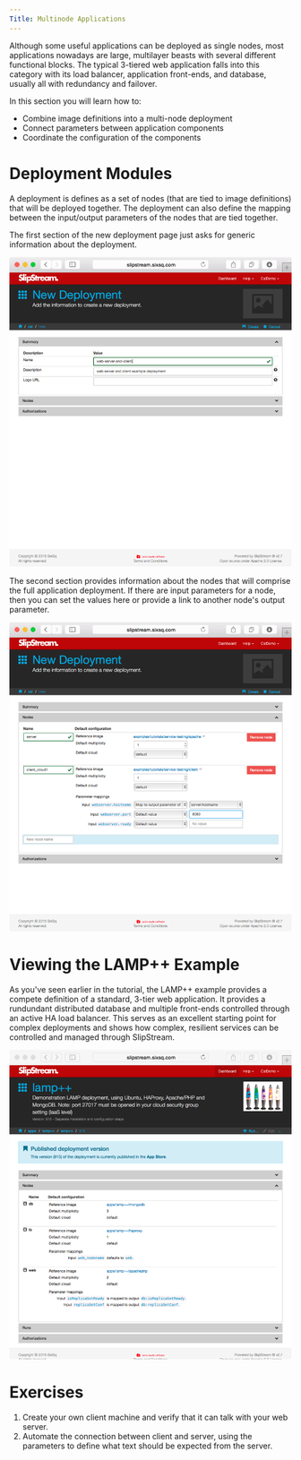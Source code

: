 ```yaml
---
Title: Multinode Applications
---
```


Although some useful applications can be deployed as single nodes,
most applications nowadays are large, multilayer beasts with several
different functional blocks.  The typical 3-tiered web application
falls into this category with its load balancer, application
front-ends, and database, usually all with redundancy and failover. 

In this section you will learn how to:

  - Combine image definitions into a multi-node deployment
  - Connect parameters between application components
  - Coordinate the configuration of the components

# Deployment Modules

A deployment is defines as a set of nodes (that are tied to image
definitions) that will be deployed together.  The deployment can also
define the mapping between the input/output parameters of the nodes
that are tied together. 

The first section of the new deployment page just asks for generic
information about the deployment. 

![New Deployment Page](images/screenshot-deployment-dialog-summary.png)

The second section provides information about the nodes that will
comprise the full application deployment.  If there are input
parameters for a node, then you can set the values here or provide a
link to another node's output parameter. 

![New Deployment Page](images/screenshot-deployment-dialog-nodes.png)

# Viewing the LAMP++ Example

As you've seen earlier in the tutorial, the LAMP++ example provides a
compete definition of a standard, 3-tier web application.  It provides
a rundundant distributed database and multiple front-ends controlled
through an active HA load balancer.  This serves as an excellent
starting point for complex deployments and shows how complex,
resilient services can be controlled and managed through SlipStream. 

![New Deployment Page](images/screenshot-lamp-nodes.png)

# Exercises

  1. Create your own client machine and verify that it can talk with
     your web server. 
  2. Automate the connection between client and server, using the
     parameters to define what text should be expected from the
     server.
